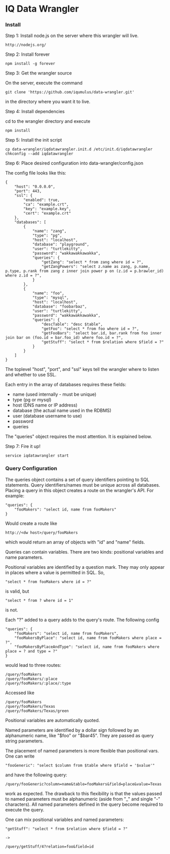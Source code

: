 # IQ Data Wrangler

### Install


Step 1: Install node.js on the server where this wrangler will live.

    http://nodejs.org/


Step 2: Install forever

    npm install -g forever


Step 3: Get the wrangler source

On the server, execute the command

    git clone 'https://github.com/iqumulus/data-wrangler.git'

in the directory where you want it to live.


Step 4: Install dependencies

cd to the wrangler directory and execute

    npm install


Step 5: Install the init script

    cp data-wrangler/iqdatawrangler.init.d /etc/init.d/iqdatawrangler
    chkconfig --add iqdatawrangler


Step 6: Place desired configuration into data-wrangler/config.json

The config file looks like this:

    {
        "host": "0.0.0.0",
        "port": 443,
        "ssl": {
            "enabled": true,
            "ca": "example.crt",
            "key": "example.key",
            "cert": "example.crt"
        },
        "databases": [
            {
                "name": "zang",
                "type": "pg",
                "host": "localhost",
                "database": "playground",
                "user": "turtlekitty",
                "password": "wakkawakkawakka",
                "queries": {
                    "getZang": "select * from zang where id = ?",
                    "getZangPowers": "select z.name as zang, p.name, p.type, p.rank from zang z inner join power p on (z.id = p.brawler_id) where z.id = ?",
                }
            },
            {
                "name": "foo",
                "type": "mysql",
                "host": "localhost",
                "database": "foobarbaz",
                "user": "turtlekitty",
                "password": "wakkawakkawakka",
                "queries": {
                    "descTable": "desc $table",
                    "getFoo": "select * from foo where id = ?",
                    "getFooBars": "select bar.id, bar.rank from foo inner join bar on (foo.id = bar.foo_id) where foo.id = ?",
                    "getStuff": "select * from $relation where $field = ?"
                }
            }
        ]
    }

The toplevel "host", "port", and "ssl" keys tell the wrangler where to listen and whether to use SSL.

Each entry in the array of databases requires these fields:

* name (used internally - must be unique)
* type (pg or mysql)
* host (DNS name or IP address)
* database (the actual name used in the RDBMS)
* user (database username to use)
* password
* queries

The "queries" object requires the most attention.  It is explained below.


Step 7: Fire it up!

    service iqdatawrangler start


### Query Configuration


The queries object contains a set of query identifiers pointing to SQL statements.
Query identifiers/names must be unique across all databases.
Placing a query in this object creates a route on the wrangler's API.  For example:

    "queries": {
        "fooMakers": "select id, name from fooMakers"
    }

Would create a route like

    http://<dw host>/query/fooMakers

which would return an array of objects with "id" and "name" fields.

Queries can contain variables.  There are two kinds: positional variables and name parameters.

Positional variables are identified by a question mark. They may only appear in places where a value is permitted in SQL. So,

    "select * from fooMakers where id = ?"

is valid, but

    "select * from ? where id = 1"

is not.

Each "?" added to a query adds to the query's route.  The following config

    "queries": {
        "fooMakers": "select id, name from fooMakers",
        "fooMakersByPlace": "select id, name from fooMakers where place = ?",
        "fooMakersByPlaceAndType": "select id, name from fooMakers where place = ? and type = ?"
    }

would lead to three routes:

    /query/fooMakers
    /query/fooMakers/:place
    /query/fooMakers/:place/:type

Accessed like

    /query/fooMakers
    /query/fooMakers/Texas
    /query/fooMakers/Texas/green

Positional variables are automatically quoted.

Named parameters are identified by a dollar sign followed by an alphanumeric name, like "$foo" or "$bar45".
They are passed as query string parameters.

The placement of named parameters is more flexible than positional vars.  One can write

    "fooGeneric": "select $column from $table where $field = '$value'"

and have the following query:

    /query/fooGeneric?column=name&table=fooMakers&field=place&value=Texas

work as expected.  The drawback to this flexibility is that the values passed to named parameters must be alphanumeric (aside from "_" and single "-" characters).
All named parameters defined in the query become required to execute the query.

One can mix positional variables and named parameters:

    "getStuff": "select * from $relation where $field = ?"

    ->

    /query/getStuff/4?relation=foo&field=id


